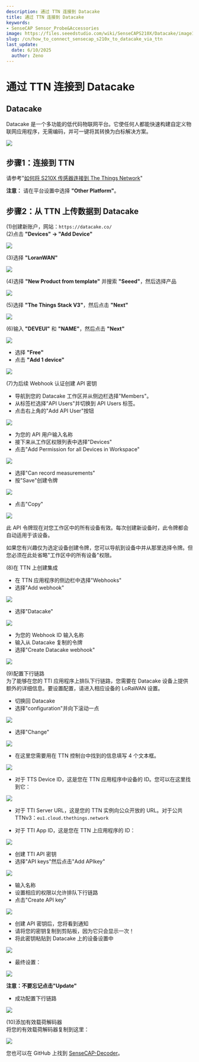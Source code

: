 ```yaml
---
description: 通过 TTN 连接到 Datacake
title: 通过 TTN 连接到 Datacake
keywords:
- SenseCAP Sensor_Probe&Accessories
image: https://files.seeedstudio.com/wiki/SenseCAPS210X/Datacake/image1.webp
slug: /cn/how_to_connect_sensecap_s210x_to_datacake_via_ttn
last_update:
  date: 6/10/2025
  author: Zeno
---
```


# 通过 TTN 连接到 Datacake

## Datacake
Datacake 是一个多功能的低代码物联网平台。它使任何人都能快速构建自定义物联网应用程序，无需编码，并可一键将其转换为白标解决方案。

![](https://files.seeedstudio.com/wiki/SenseCAPS210X/Datacake/image1.webp)

## 步骤1：连接到 TTN
请参考"[如何将 S210X 传感器连接到 The Things Network](https://files.seeedstudio.com/products/SenseCAP/S210X/How%20to%20Connect%20SenseCAP%20S210X%20to%20The%20Things%20Network.pdf)"

**注意：** 请在平台设置中选择 **"Other Platform"**。

## 步骤2：从 TTN 上传数据到 Datacake

(1)创建新账户，网站：`https://datacake.co/`  
(2)点击 **"Devices" -> "Add Device"**

![](https://files.seeedstudio.com/wiki/SenseCAPS210X/Datacake/image2.png)

(3)选择 **"LoranWAN"**

![](https://files.seeedstudio.com/wiki/SenseCAPS210X/Datacake/image3.png)

(4)选择 **"New Product from template"** 并搜索 **"Seeed"**，然后选择产品

![](https://files.seeedstudio.com/wiki/SenseCAPS210X/Datacake/image4.png)

(5)选择 **"The Things Stack V3"**，然后点击 **"Next"**

![](https://files.seeedstudio.com/wiki/SenseCAPS210X/Datacake/image5.png)

(6)输入 **"DEVEUI"** 和 **"NAME"**，然后点击 **"Next"**

![](https://files.seeedstudio.com/wiki/SenseCAPS210X/Datacake/image6.png)

-   选择 **"Free"**  
-   点击 **"Add 1 device"**

![](https://files.seeedstudio.com/wiki/SenseCAPS210X/Datacake/image7.png)

(7)为后续 Webhook 认证创建 API 密钥
-   导航到您的 Datacake 工作区并从侧边栏选择"Members"。  
-   从标签栏选择"API Users"并切换到 API Users 标签。 
-   点击右上角的"Add API User"按钮

![](https://files.seeedstudio.com/wiki/SenseCAPS210X/Datacake/image8.png)

-   为您的 API 用户输入名称
-   接下来从工作区权限列表中选择"Devices"
-   点击"Add Permission for all Devices in Workspace"

![](https://files.seeedstudio.com/wiki/SenseCAPS210X/Datacake/image9.png)

-   选择"Can record measurements"
-   按"Save"创建令牌

![](https://files.seeedstudio.com/wiki/SenseCAPS210X/Datacake/image10.png)

-   点击"Copy"

![](https://files.seeedstudio.com/wiki/SenseCAPS210X/Datacake/image11.png)

此 API 令牌现在对您工作区中的所有设备有效。每次创建新设备时，此令牌都会自动适用于该设备。

如果您有兴趣仅为选定设备创建令牌，您可以导航到设备中并从那里选择令牌。但您必须在此处省略"工作区中的所有设备"权限。

(8)在 TTN 上创建集成
-   在 TTN 应用程序的侧边栏中选择"Webhooks"
-   选择"Add webhook"

![](https://files.seeedstudio.com/wiki/SenseCAPS210X/Datacake/image12.png)

-   选择"Datacake"

![](https://files.seeedstudio.com/wiki/SenseCAPS210X/Datacake/image13.png)

-   为您的 Webhook ID 输入名称
-   输入从 Datacake 复制的令牌
-   选择"Create Datacake webhook"

![](https://files.seeedstudio.com/wiki/SenseCAPS210X/Datacake/image14.png)

(9)配置下行链路  
为了能够在您的 TTI 应用程序上排队下行链路，您需要在 Datacake 设备上提供额外的详细信息。要设置配置，请进入相应设备的 LoRaWAN 设置。
-   切换回 Datacake
-   选择"configuration"并向下滚动一点

![](https://files.seeedstudio.com/wiki/SenseCAPS210X/Datacake/image15.png)

-   选择"Change"

![](https://files.seeedstudio.com/wiki/SenseCAPS210X/Datacake/image16.png)

-   在这里您需要用在 TTN 控制台中找到的信息填写 4 个文本框。

![](https://files.seeedstudio.com/wiki/SenseCAPS210X/Datacake/image17.png)

-   对于 TTS Device ID，这是您在 TTN 应用程序中设备的 ID。您可以在这里找到它：

![](https://files.seeedstudio.com/wiki/SenseCAPS210X/Datacake/image18.png)

-   对于 TTI Server URL，这是您的 TTN 实例向公众开放的 URL。对于公共 TTNv3：`eu1.cloud.thethings.network`

-   对于 TTI App ID，这是您在 TTN 上应用程序的 ID：

![](https://files.seeedstudio.com/wiki/SenseCAPS210X/Datacake/image19.png)

-   创建 TTI API 密钥
-   选择"API keys"然后点击"Add APIkey"

![](https://files.seeedstudio.com/wiki/SenseCAPS210X/Datacake/image20.png)

-   输入名称
-   设置相应的权限以允许排队下行链路
-   点击"Create API key"

![](https://files.seeedstudio.com/wiki/SenseCAPS210X/Datacake/image21.png)

-   创建 API 密钥后，您将看到通知
-   请将您的密钥复制到剪贴板，因为它只会显示一次！
-   将此密钥粘贴到 Datacake 上的设备设置中

![](https://files.seeedstudio.com/wiki/SenseCAPS210X/Datacake/image22.png)

-   最终设置：

![](https://files.seeedstudio.com/wiki/SenseCAPS210X/Datacake/image23.png)

**注意：不要忘记点击"Update"**

-   成功配置下行链路

![](https://files.seeedstudio.com/wiki/SenseCAPS210X/Datacake/image24.png)

(10)添加有效载荷解码器  
将您的有效载荷解码器复制到这里：

![](https://files.seeedstudio.com/wiki/SenseCAPS210X/Datacake/image25.png)

您也可以在 GitHub 上找到 [SenseCAP-Decoder](https://github.com/Seeed-Solution/SenseCAP-Decoder/tree/main)。